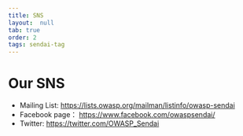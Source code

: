 ```yaml
---
title: SNS
layout:  null
tab: true
order: 2
tags: sendai-tag
---
```



# Our SNS

- Mailing List: <https://lists.owasp.org/mailman/listinfo/owasp-sendai>
- Facebook page： <https://www.facebook.com/owaspsendai/>
- Twitter: <https://twitter.com/OWASP_Sendai>
